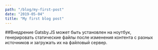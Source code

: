 ```yaml
---
path: "/blog/my-first-post"
date: "2019-05-04"
title: "My first blog post"
---
```


##Внедрение
Gatsby.JS может быть установлен на ноутбук, генерировать статические файлы после изменения контента с разных источников и загружать их на файловый сервер.